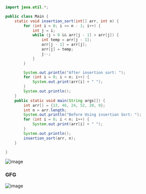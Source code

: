 ```java
import java.util.*;

public class Main {
    static void insertion_sort(int[] arr, int n) {
        for (int i = 0; i <= n - 1; i++) {
            int j = i;
            while (j > 0 && arr[j - 1] > arr[j]) {
                int temp = arr[j - 1];
                arr[j - 1] = arr[j];
                arr[j] = temp;
                j--;
            }
        }

        System.out.println("After insertion sort: ");
        for (int i = 0; i < n; i++) {
            System.out.print(arr[i] + " ");
        }
        System.out.println();
    }
    public static void main(String args[]) {
        int arr[] = {13, 46, 24, 52, 20, 9};
        int n = arr.length;
        System.out.println("Before Using insertion Sort: ");
        for (int i = 0; i < n; i++) {
            System.out.print(arr[i] + " ");
        }
        System.out.println();
        insertion_sort(arr, n);
    }

}  
```

![image](https://github.com/user-attachments/assets/17a880dd-daed-42ee-b998-b68ec1e3d8f2)


### GFG 

![image](https://github.com/user-attachments/assets/f45ce1b6-6103-402f-acd5-09f9faab35e2)

